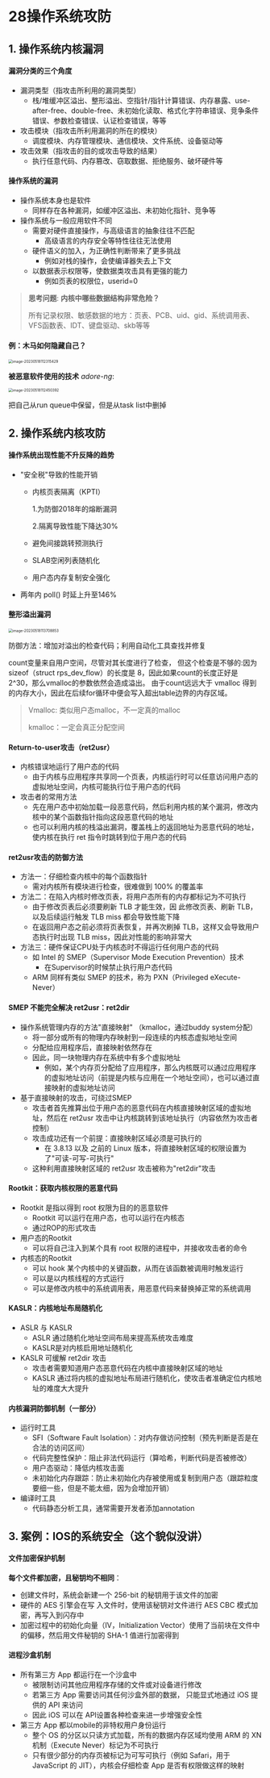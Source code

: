# 28**操作系统攻防**

## 1. **操作系统内核漏洞**

#### 漏洞分类的三个角度

- 漏洞类型（指攻击所利用的漏洞类型）
  - 栈/堆缓冲区溢出、整形溢出、空指针/指针计算错误、内存暴露、use-after-free、double-free、未初始化读取、格式化字符串错误、竞争条件错误、参数检查错误、认证检查错误，等等
- 攻击模块（指攻击所利用漏洞的所在的模块）
  - 调度模块、内存管理模块、通信模块、文件系统、设备驱动等
- 攻击效果（指攻击的目的或攻击导致的结果）
  - 执行任意代码、内存篡改、窃取数据、拒绝服务、破坏硬件等

#### 操作系统的漏洞

- 操作系统本身也是软件
  - 同样存在各种漏洞，如缓冲区溢出、未初始化指针、竞争等
- 操作系统与一般应用软件不同
  - 需要对硬件直接操作，与高级语言的抽象往往不匹配
    - 高级语言的内存安全等特性往往无法使用
  - 硬件语义的加入，为正确性判断带来了更多挑战
    - 例如对栈的操作，会使编译器失去上下文
  - 以数据表示权限等，使数据类攻击具有更强的能力
    - 例如页表的权限位，userid=0

> **思考问题**: **内核中哪些数据结构非常危险？**
>
> 所有记录权限、敏感数据的地方：页表、PCB、uid、gid、系统调用表、VFS函数表、IDT、键盘驱动、skb等等

#### 例：木马如何隐藏自己？

<img src="assets/image-20230518112315429.png" alt="image-20230518112315429" style="zoom:50%;" />

**被恶意软件使用的技术** *adore-ng*:

<img src="assets/image-20230518112450392.png" alt="image-20230518112450392" style="zoom:50%;" />

把自己从run queue中保留，但是从task list中删掉



## 2. **操作系统内核攻防**

#### 操作系统出现性能不升反降的趋势

- "安全税"导致的性能开销

  - 内核页表隔离（KPTI）

    1.为防御2018年的熔断漏洞

    2.隔离导致性能下降达30%

  - 避免间接跳转预测执行

  - SLAB空闲列表随机化

  - 用户态内存复制安全强化

- 两年内 poll() 时延上升至146%

#### 整形溢出漏洞

<img src="assets/image-20230518113708853.png" alt="image-20230518113708853" style="zoom:50%;" />

防御方法：增加对溢出的检查代码；利用自动化工具查找并修复

count变量来自用户空间，尽管对其长度进行了检查， 但这个检查是不够的:因为sizeof（struct rps\_dev\_flow）的长度是 8，因此如果count的长度正好是 2^30，那么vmalloc的参数依然会造成溢出。 由于count远远大于 vmalloc 得到的内存大小，因此在后续for循环中便会写入超出table边界的内存区域。

> Vmalloc: 类似用户态malloc，不一定真的malloc
>
> kmalloc：一定会真正分配空间

#### Return-to-user攻击（ret2usr）

- 内核错误地运行了用户态的代码
  - 由于内核与应用程序共享同一个页表，内核运行时可以任意访问用户态的虚拟地址空间，内核可能执行位于用户态的代码
- 攻击者的常用方法
  - 先在用户态中初始加载一段恶意代码，然后利用内核的某个漏洞，修改内核中的某个函数指针指向这段恶意代码的地址
  - 也可以利用内核的栈溢出漏洞，覆盖栈上的返回地址为恶意代码的地址，使内核在执行 ret 指令时跳转到位于用户态的代码

#### ret2usr攻击的防御方法

- 方法一：仔细检查内核中的每个函数指针
  - 需对内核所有模块进行检查，很难做到 100% 的覆盖率
- 方法二：在陷入内核时修改页表，将用户态所有的内存都标记为不可执行
  - 由于修改页表后必须要刷新 TLB 才能生效，因 此修改页表、刷新 TLB，以及后续运行触发 TLB miss 都会导致性能下降
  - 在返回用户态之前必须将页表恢复，并再次刷掉 TLB，这样又会导致用户态执行时出现 TLB miss，因此对性能的影响非常大
- 方法三：硬件保证CPU处于内核态时不得运行任何用户态的代码
  - 如 Intel 的 SMEP（Supervisor Mode Execution Prevention）技术
    - 在Supervisor的时候禁止执行用户态代码
  - ARM 同样有类似 SMEP 的技术，称为 PXN（Privileged eXecute-Never）

#### SMEP 不能完全解决 ret2usr：ret2dir

- 操作系统管理内存的方法"直接映射" （kmalloc，通过buddy system分配）
  - 将一部分或所有的物理内存映射到一段连续的内核态虚拟地址空间
  - 分配给应用程序后，直接映射依然存在
  - 因此，同一块物理内存在系统中有多个虚拟地址
    - 例如，某个内存页分配给了应用程序，那么内核既可以通过应用程序的虚拟地址访问（前提是内核与应用在一个地址空间），也可以通过直接映射的虚拟地址访问
- 基于直接映射的攻击，可绕过SMEP
  - 攻击者首先推算出位于用户态的恶意代码在内核直接映射区域的虚拟地址，然后在 ret2usr 攻击中让内核跳转到该地址执行（内容依然为攻击者控制）
  - 攻击成功还有一个前提：直接映射区域必须是可执行的
    - 在 3.8.13 以及 之前的 Linux 版本，将直接映射区域的权限设置为了"可读-可写-可执行"
  - 这种利用直接映射区域的 ret2usr 攻击被称为"ret2dir"攻击



#### Rootkit：获取内核权限的恶意代码

- Rootkit 是指以得到 root 权限为目的的恶意软件
  - Rootkit 可以运行在用户态，也可以运行在内核态
  - 通过ROP的形式攻击
- 用户态的Rootkit
  - 可以将自己注入到某个具有 root 权限的进程中，并接收攻击者的命令
- 内核态的Rootkit
  - 可以 hook 某个内核中的关键函数，从而在该函数被调用时触发运行
  - 可以是以内核线程的方式运行
  - 可以是修改内核中的系统调用表，用恶意代码来替换掉正常的系统调用

#### KASLR：内核地址布局随机化

- ASLR 与 KASLR
  - ASLR 通过随机化地址空间布局来提高系统攻击难度
  - KASLR是对内核启用地址随机化
- KASLR 可缓解 ret2dir 攻击
  - 攻击者需要知道用户态恶意代码在内核中直接映射区域的地址
  - KASLR 通过将内核的虚拟地址布局进行随机化，使攻击者准确定位内核地址的难度大大提升

#### 内核漏洞防御机制（一部分）

- 运行时工具
  - SFI（Software Fault Isolation）：对内存做访问控制（预先判断是否是在合法的访问区间）
  - 代码完整性保护：阻止非法代码运行（算哈希，判断代码是否被修改）
  - 用户态驱动：降低内核攻击面
  - 未初始化内存跟踪：防止未初始化内存被使用或复制到用户态（跟踪粒度要细一些，但是不能太细，因为会增加开销）
- 编译时工具
  - 代码静态分析工具，通常需要开发者添加annotation



## 3. 案例：IOS的系统安全（这个貌似没讲）

#### 文件加密保护机制

**每个文件都加密，且秘钥均不相同**：

- 创建文件时，系统会新建一个 256-bit 的秘钥用于该文件的加密
- 硬件的 AES 引擎会在写 入文件时，使用该秘钥对文件进行 AES CBC 模式加密，再写入到闪存中
- 加密过程中的初始化向量（IV，Initialization Vector）使用了当前块在文件中的偏移，然后用文件秘钥的 SHA-1 值进行加密得到

#### 进程沙盒机制

- 所有第三方 App 都运行在一个沙盒中
  - 被限制访问其他应用程序存储的文件或对设备进行修改
  - 若第三方 App 需要访问其任何沙盒外部的数据， 只能显式地通过 iOS 提供的 API 来访问
  - 因此 iOS 可以在 API设置各种检查来进一步增强安全性
- 第三方 App 都以mobile的非特权用户身份运行
  - 整个 OS 的分区以只读方式加载，所有的数据内存区域均使用 ARM 的 XN 机制（Execute Never）标记为不可执行
  - 只有很少部分的内存页被标记为可写可执行（例如 Safari，用于 JavaScript 的 JIT），内核会仔细检查 App 是否有权限做这样的映射
